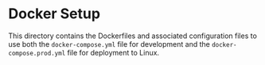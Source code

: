 # Docker Setup

This directory contains the Dockerfiles and associated configuration files to use both the `docker-compose.yml` file for development and the `docker-compose.prod.yml` file for deployment to Linux.
